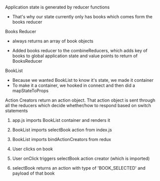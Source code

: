 Application state is generated by reducer functions
- That's why our state currently only has books which comes form the books reducer

Books Reducer
- always returns an array of book objects

- Added books reducer to the combineReducers, which adds key of books to global application state and value points to return of BooksReducer


BookList
- Because we wanted BookList to know it's state, we made it container
- To make it a container, we hooked in connect and then did a mapStateToProps


Action Creators return an action object. That action object is sent through all the reducers which decide whether/how to respond based on switch statements


1. app.js imports BookList container and renders it
2. BookList imports selectBook action from index.js
3. BookList imports bindActionCreators from redux


1. User clicks on book
2. User onClick triggers selectBook action creator (which is imported)
3. selectBook returns an action with type of 'BOOK_SELECTED' and payload of that book 
